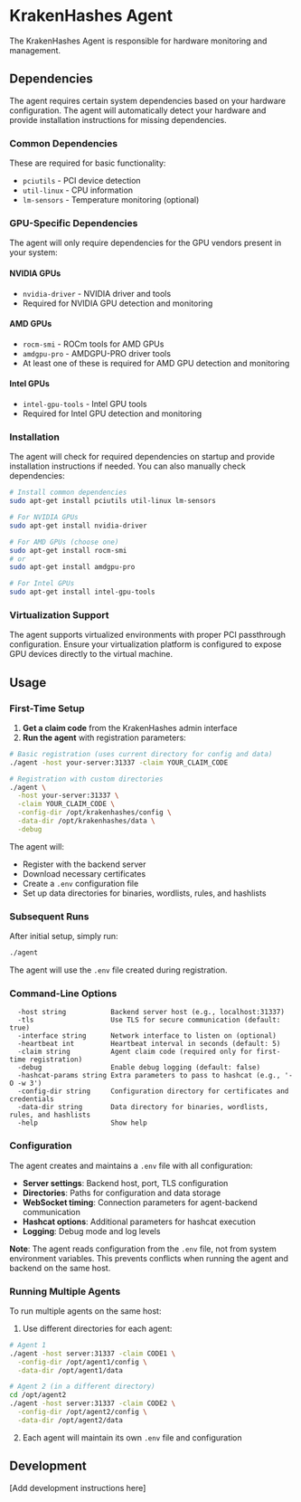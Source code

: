 # KrakenHashes Agent

The KrakenHashes Agent is responsible for hardware monitoring and management.

## Dependencies

The agent requires certain system dependencies based on your hardware configuration. The agent will automatically detect your hardware and provide installation instructions for missing dependencies.

### Common Dependencies

These are required for basic functionality:

- `pciutils` - PCI device detection
- `util-linux` - CPU information
- `lm-sensors` - Temperature monitoring (optional)

### GPU-Specific Dependencies

The agent will only require dependencies for the GPU vendors present in your system:

#### NVIDIA GPUs
- `nvidia-driver` - NVIDIA driver and tools
- Required for NVIDIA GPU detection and monitoring

#### AMD GPUs
- `rocm-smi` - ROCm tools for AMD GPUs
- `amdgpu-pro` - AMDGPU-PRO driver tools
- At least one of these is required for AMD GPU detection and monitoring

#### Intel GPUs
- `intel-gpu-tools` - Intel GPU tools
- Required for Intel GPU detection and monitoring

### Installation

The agent will check for required dependencies on startup and provide installation instructions if needed. You can also manually check dependencies:

```bash
# Install common dependencies
sudo apt-get install pciutils util-linux lm-sensors

# For NVIDIA GPUs
sudo apt-get install nvidia-driver

# For AMD GPUs (choose one)
sudo apt-get install rocm-smi
# or
sudo apt-get install amdgpu-pro

# For Intel GPUs
sudo apt-get install intel-gpu-tools
```

### Virtualization Support

The agent supports virtualized environments with proper PCI passthrough configuration. Ensure your virtualization platform is configured to expose GPU devices directly to the virtual machine.

## Usage

### First-Time Setup

1. **Get a claim code** from the KrakenHashes admin interface
2. **Run the agent** with registration parameters:

```bash
# Basic registration (uses current directory for config and data)
./agent -host your-server:31337 -claim YOUR_CLAIM_CODE

# Registration with custom directories
./agent \
  -host your-server:31337 \
  -claim YOUR_CLAIM_CODE \
  -config-dir /opt/krakenhashes/config \
  -data-dir /opt/krakenhashes/data \
  -debug
```

The agent will:
- Register with the backend server
- Download necessary certificates
- Create a `.env` configuration file
- Set up data directories for binaries, wordlists, rules, and hashlists

### Subsequent Runs

After initial setup, simply run:

```bash
./agent
```

The agent will use the `.env` file created during registration.

### Command-Line Options

```
  -host string           Backend server host (e.g., localhost:31337)
  -tls                   Use TLS for secure communication (default: true)
  -interface string      Network interface to listen on (optional)
  -heartbeat int         Heartbeat interval in seconds (default: 5)
  -claim string          Agent claim code (required only for first-time registration)
  -debug                 Enable debug logging (default: false)
  -hashcat-params string Extra parameters to pass to hashcat (e.g., '-O -w 3')
  -config-dir string     Configuration directory for certificates and credentials
  -data-dir string       Data directory for binaries, wordlists, rules, and hashlists
  -help                  Show help
```

### Configuration

The agent creates and maintains a `.env` file with all configuration:

- **Server settings**: Backend host, port, TLS configuration
- **Directories**: Paths for configuration and data storage
- **WebSocket timing**: Connection parameters for agent-backend communication
- **Hashcat options**: Additional parameters for hashcat execution
- **Logging**: Debug mode and log levels

**Note**: The agent reads configuration from the `.env` file, not from system environment variables. This prevents conflicts when running the agent and backend on the same host.

### Running Multiple Agents

To run multiple agents on the same host:

1. Use different directories for each agent:
```bash
# Agent 1
./agent -host server:31337 -claim CODE1 \
  -config-dir /opt/agent1/config \
  -data-dir /opt/agent1/data

# Agent 2 (in a different directory)
cd /opt/agent2
./agent -host server:31337 -claim CODE2 \
  -config-dir /opt/agent2/config \
  -data-dir /opt/agent2/data
```

2. Each agent will maintain its own `.env` file and configuration

## Development

[Add development instructions here]